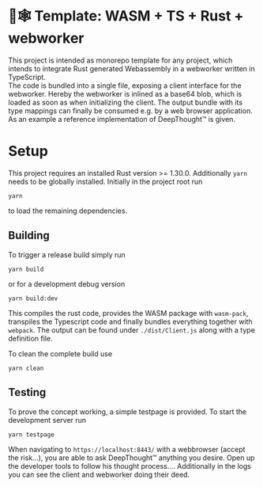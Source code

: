 # 🦀🕸  Template: WASM + TS + Rust + webworker   
This project is intended as monorepo template for any project, which intends to integrate Rust generated Webassembly in a webworker written in TypeScript.  
The code is bundled into a single file, exposing a client interface for the webworker. Hereby the webworker is inlined as a base64 blob, which is loaded as soon as when initializing the client. The output bundle with its type mappings can finally be consumed e.g. by a web browser application.
As an example a reference implementation of DeepThought™ is given.
# Setup
This project requires an installed Rust version >= 1.30.0. 
Additionally `yarn` needs to be globally installed.
Initially in the project root run 
```
yarn
```
to load the remaining dependencies.
## Building
To trigger a release build simply run
```
yarn build
```
or for a development debug version
```
yarn build:dev
```
This compiles the rust code, provides the WASM package with `wasm-pack`, transpiles the Typescript code and finally bundles everything together with `webpack`. The output can be found under `./dist/Client.js` along with a type definition file. 

To clean the complete build use
```
yarn clean
```

## Testing
To prove the concept working, a simple testpage is provided. To start the development server run
```
yarn testpage
```
When navigating to `https://localhost:8443/`  with a webbrowser (accept the risk...), you are able to ask DeepThought™ anything you desire. Open up the developer tools to follow his thought process....
Additionally in the logs you can see the client and webworker doing their deed.  
